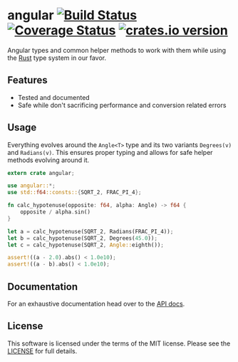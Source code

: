 # angular [![Build Status](https://travis-ci.org/b52/angular-rust.svg?branch=master)](https://travis-ci.org/b52/angular-rust) [![Coverage Status](https://coveralls.io/repos/b52/angular-rust/badge.svg?branch=travis&service=github)](https://coveralls.io/github/b52/angular-rust?branch=travis) [![crates.io version](http://meritbadge.herokuapp.com/angular)](https://crates.io/crates/angular)

Angular types and common helper methods to work with them while using the [Rust]
type system in our favor.

## Features

* Tested and documented
* Safe while don't sacrificing performance and conversion related errors

## Usage

Everything evolves around the `Angle<T>` type and its two variants
`Degrees(v)` and `Radians(v)`. This ensures proper typing and allows for safe
helper methods evolving around it.

```rust
extern crate angular;

use angular::*;
use std::f64::consts::{SQRT_2, FRAC_PI_4};

fn calc_hypotenuse(opposite: f64, alpha: Angle) -> f64 {
    opposite / alpha.sin()
}

let a = calc_hypotenuse(SQRT_2, Radians(FRAC_PI_4));
let b = calc_hypotenuse(SQRT_2, Degrees(45.0));
let c = calc_hypotenuse(SQRT_2, Angle::eighth());

assert!((a - 2.0).abs() < 1.0e10);
assert!((a - b).abs() < 1.0e10);
```

## Documentation

For an exhaustive documentation head over to the [API docs].

## License

This software is licensed under the terms of the MIT license. Please see the
[LICENSE](LICENSE) for full details.

[Rust]: http://www.rust-lang.org/
[API docs]: https://b52.github.io/angular-rust
